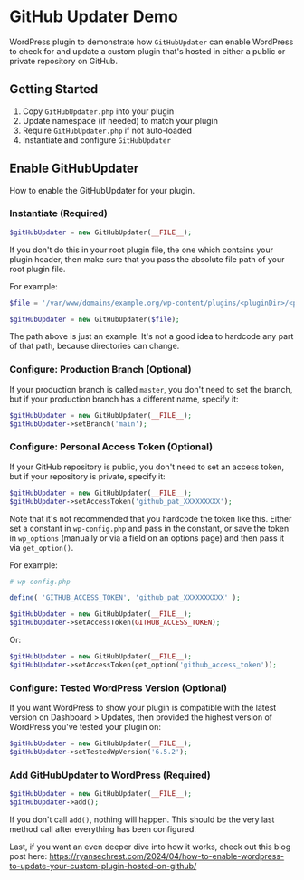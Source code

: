 # GitHub Updater Demo

WordPress plugin to demonstrate how `GitHubUpdater` can enable WordPress to check for and update a custom plugin that's hosted in either a public or private repository on GitHub.

## Getting Started

1. Copy `GitHubUpdater.php` into your plugin
2. Update namespace (if needed) to match your plugin
3. Require `GitHubUpdater.php` if not auto-loaded
4. Instantiate and configure `GitHubUpdater`

## Enable GitHubUpdater

How to enable the GitHubUpdater for your plugin.

### Instantiate (Required)

```php
$gitHubUpdater = new GitHubUpdater(__FILE__);
```

If you don't do this in your root plugin file, the one which contains your plugin header, then make sure that you pass the absolute file path of your root plugin file.

For example:

```php
$file = '/var/www/domains/example.org/wp-content/plugins/<pluginDir>/<pluginFilename>.php';

$gitHubUpdater = new GitHubUpdater($file);
```

The path above is just an example. It's not a good idea to hardcode any part of that path, because directories can change.

### Configure: Production Branch (Optional)

If your production branch is called `master`, you don't need to set the branch, but if your production branch has a different name, specify it:

```php
$gitHubUpdater = new GitHubUpdater(__FILE__);
$gitHubUpdater->setBranch('main');
```

### Configure: Personal Access Token (Optional)

If your GitHub repository is public, you don't need to set an access token, but if your repository is private, specify it:

```php
$gitHubUpdater = new GitHubUpdater(__FILE__);
$gitHubUpdater->setAccessToken('github_pat_XXXXXXXXX');
```

Note that it's not recommended that you hardcode the token like this. Either set a constant in `wp-config.php` and pass in the constant, or save the token in `wp_options` (manually or via a field on an options page) and then pass it via `get_option()`.

For example:

```php
# wp-config.php

define( 'GITHUB_ACCESS_TOKEN', 'github_pat_XXXXXXXXXX' );
```

```php
$gitHubUpdater = new GitHubUpdater(__FILE__);
$gitHubUpdater->setAccessToken(GITHUB_ACCESS_TOKEN);
```

Or:

```php
$gitHubUpdater = new GitHubUpdater(__FILE__);
$gitHubUpdater->setAccessToken(get_option('github_access_token'));
```

### Configure: Tested WordPress Version (Optional)

If you want WordPress to show your plugin is compatible with the latest version on Dashboard > Updates, then provided the highest version of WordPress you've tested your plugin on:

```php
$gitHubUpdater = new GitHubUpdater(__FILE__);
$gitHubUpdater->setTestedWpVersion('6.5.2');
```

### Add GitHubUpdater to WordPress (Required)

```php
$gitHubUpdater = new GitHubUpdater(__FILE__);
$gitHubUpdater->add();
```

If you don't call `add()`, nothing will happen. This should be the very last method call after everything has been configured.

Last, if you want an even deeper dive into how it works, check out this blog post here: https://ryansechrest.com/2024/04/how-to-enable-wordpress-to-update-your-custom-plugin-hosted-on-github/